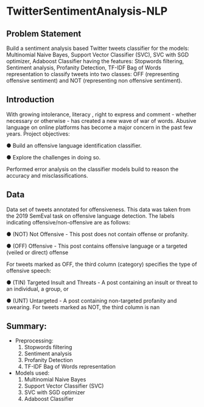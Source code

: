 # TwitterSentimentAnalysis-NLP

## Problem Statement
Build a sentiment analysis based Twitter tweets classifier for the models: Multinomial Naive Bayes, Support Vector Classifier (SVC), SVC with SGD optimizer, Adaboost Classifier having the features: Stopwords filtering, Sentiment analysis, Profanity Detection, TF-IDF Bag of Words representation to classify tweets into two classes: OFF (representing offensive sentiment) and NOT (representing non offensive sentiment).

## Introduction
With growing intolerance, literacy , right to express and comment - whether necessary or otherwise - has created a new wave of war of words. 
Abusive language on online platforms has become a major concern in the past few years. Project objectives:

● Build an offensive language identification classifier.

● Explore the challenges in doing so.

Performed error analysis on the classifier models build to reason the accuracy and misclassifications.

## Data
Data set of tweets annotated for offensiveness. This data was taken from the 2019 SemEval task on offensive language detection. The labels indicating offensive/non-offensive are as follows:

● (NOT) Not Offensive - This post does not contain offense or profanity.

● (OFF) Offensive - This post contains offensive language or a targeted (veiled or direct) offense

For tweets marked as OFF, the third column (category) specifies the type of offensive speech:

● (TIN) Targeted Insult and Threats - A post containing an insult or threat to an individual, a group, or 

● (UNT) Untargeted - A post containing non-targeted profanity and swearing. For tweets marked as NOT, the third column is nan

## Summary:
* Preprocessing:
  1. Stopwords filtering
  2. Sentiment analysis
  3. Profanity Detection
  4. TF-IDF Bag of Words representation
* Models used:
  1. Multinomial Naive Bayes
  2. Support Vector Classifier (SVC)
  3. SVC with SGD optimizer
  4. Adaboost Classifier

